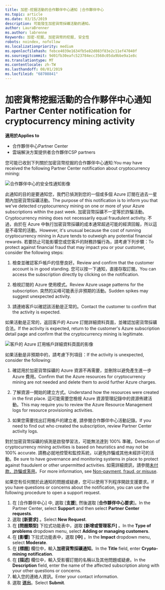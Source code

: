 ```yaml
---
title: 加密-挖掘活動的合作夥伴中心通知 |合作夥伴中心
ms.topic: article
ms.date: 03/15/2019
description: 可能發生加密貨幣採礦活動的通知。
author: LauraBrenner
ms.author: labrenne
Keywords: 加密-挖掘, 加密貨幣的挖掘, 安全性
robots: noindex, nofollow
ms.localizationpriority: medium
ms.openlocfilehash: febce4039e1634fb5e82d083f83e2c11ef47040f
ms.sourcegitcommit: 9d01fb30eafc523784ecc3568c05da9bbe9a1e8c
ms.translationtype: MT
ms.contentlocale: zh-TW
ms.lasthandoff: 08/01/2019
ms.locfileid: "68708841"
---
```

# <a name="partner-center-notification-for-cryptocurrency-mining-activity"></a><span data-ttu-id="73145-104">加密貨幣挖掘活動的合作夥伴中心通知</span><span class="sxs-lookup"><span data-stu-id="73145-104">Partner Center notification for cryptocurrency mining activity</span></span>

<span data-ttu-id="73145-105">**適用於**</span><span class="sxs-lookup"><span data-stu-id="73145-105">**Applies to**</span></span>

-  <span data-ttu-id="73145-106">合作夥伴中心</span><span class="sxs-lookup"><span data-stu-id="73145-106">Partner Center</span></span>
-  <span data-ttu-id="73145-107">雲端解決方案提供者合作夥伴</span><span class="sxs-lookup"><span data-stu-id="73145-107">CSP partners</span></span>

<span data-ttu-id="73145-108">您可能已收到下列關於加密貨幣挖掘的合作夥伴中心通知:</span><span class="sxs-lookup"><span data-stu-id="73145-108">You may have received the following Partner Center notification about cryptocurrency mining:</span></span>
 
![合作夥伴中心的安全性通知影像](images/crypto1.png)

<span data-ttu-id="73145-110">此通知的目的是要通知您，我們已偵測到您的一個或多個 Azure 訂閱在過去一星期內加密貨幣採礦活動。</span><span class="sxs-lookup"><span data-stu-id="73145-110">The purpose of this notification is to inform you that we've detected cryptocurrency mining on one or more of your Azure subscriptions within the past week.</span></span> <span data-ttu-id="73145-111">加密貨幣採礦不一定等於詐騙活動。</span><span class="sxs-lookup"><span data-stu-id="73145-111">Cryptocurrency mining does not necessarily equal fraudulent activity.</span></span> <span data-ttu-id="73145-112">不過，由於在 Azure 中執行加密貨幣採礦的成本通常超過可能的經濟回報，所以這是不尋常的活動。</span><span class="sxs-lookup"><span data-stu-id="73145-112">However, it's unusual because the cost of running cryptocurrency mining in Azure tends to outweigh any potential financial rewards.</span></span> <span data-ttu-id="73145-113">若要防止可能影響您或您客戶的財務詐騙行為，請考慮下列步驟：</span><span class="sxs-lookup"><span data-stu-id="73145-113">To protect against financial fraud that may impact you or your customer, consider the following steps:</span></span>

1.  <span data-ttu-id="73145-114">檢查並確認客戶帳戶的信譽良好。</span><span class="sxs-lookup"><span data-stu-id="73145-114">Review and confirm that the customer account is in good standing.</span></span> <span data-ttu-id="73145-115">您可以按一下通知，直接存取訂閱。</span><span class="sxs-lookup"><span data-stu-id="73145-115">You can access the subscription directly by clicking on the notification.</span></span>

2.  <span data-ttu-id="73145-116">檢視訂閱的 Azure 使用模式。</span><span class="sxs-lookup"><span data-stu-id="73145-116">Review Azure usage patterns for the subscription.</span></span> <span data-ttu-id="73145-117">突然的尖峰可能表示非預期的活動。</span><span class="sxs-lookup"><span data-stu-id="73145-117">Sudden spikes may suggest unexpected activity.</span></span>

3.  <span data-ttu-id="73145-118">請連絡客戶以確認該活動是正常的。</span><span class="sxs-lookup"><span data-stu-id="73145-118">Contact the customer to confirm that the activity is expected.</span></span>

<span data-ttu-id="73145-119">如果活動是正常的，返回客戶的 Azure 訂閱詳細資料頁面，並確認加密貨幣採礦合法。</span><span class="sxs-lookup"><span data-stu-id="73145-119">If the activity is expected, return to the customer's Azure subscription detail page and confirm that the cryptocurrency mining is legitimate.</span></span> 


![客戶的 Azure 訂用帳戶詳細資料頁面的影像](images/crypto2.png)

<span data-ttu-id="73145-121">如果活動是非預期中的，請考慮下列項目：</span><span class="sxs-lookup"><span data-stu-id="73145-121">If the activity is unexpected, consider the following:</span></span>

1.  <span data-ttu-id="73145-122">確認用於加密貨幣採礦的 Azure 資源不再需要，並刪除以避免產生進一步 Azure 費用。</span><span class="sxs-lookup"><span data-stu-id="73145-122">Confirm that the Azure resources for cryptocurrency mining are not needed and delete them to avoid further Azure charges.</span></span>

2.  <span data-ttu-id="73145-123">了解資源一開始的建立方式。</span><span class="sxs-lookup"><span data-stu-id="73145-123">Understand how the resources were created in the first place.</span></span> <span data-ttu-id="73145-124">這可能需要您檢視 Azure 資源管理記錄中的資源佈建活動。</span><span class="sxs-lookup"><span data-stu-id="73145-124">This may require you to review the Azure Resource Management logs for resource provisioning activities.</span></span>

3.  <span data-ttu-id="73145-125">如果您需要找出訂用帳戶的建立者, 請參閱合作夥伴中心活動記錄。</span><span class="sxs-lookup"><span data-stu-id="73145-125">If you need to find out who created the subscription, review Partner Center activity logs.</span></span>

<span data-ttu-id="73145-126">對於加密貨幣採礦的偵測是啟發學習法，可能無法達到 100% 準確。</span><span class="sxs-lookup"><span data-stu-id="73145-126">Detection of cryptocurrency mining activities is based on heuristics and may not be 100% accurate.</span></span> <span data-ttu-id="73145-127">請務必就地控管和監控系統，以避免詐騙或其他未經許可的活動。</span><span class="sxs-lookup"><span data-stu-id="73145-127">Be sure to have governance and monitoring systems in place to protect against fraudulent or other unpermitted activities.</span></span> <span data-ttu-id="73145-128">如需詳細資訊，請參閱[未付款、詐騙或濫用](https://docs.microsoft.com/partner-center/non-payment--fraud--or-misuse)。</span><span class="sxs-lookup"><span data-stu-id="73145-128">For more information, see [Non-payment, fraud, or misuse](https://docs.microsoft.com/partner-center/non-payment--fraud--or-misuse).</span></span>

<span data-ttu-id="73145-129">如果您有任何關於此通知的問題或疑慮，您可以使用下列程序開啟支援要求。</span><span class="sxs-lookup"><span data-stu-id="73145-129">If you have questions or concerns about the notification, you can use the following procedure to open a support request.</span></span>

1.  <span data-ttu-id="73145-130">在 [合作夥伴中心] 中, 選取 [**支援**], 然後選取 [**合作夥伴中心要求**]。</span><span class="sxs-lookup"><span data-stu-id="73145-130">In the Partner Center, select **Support** and then select **Partner Center requests**.</span></span>
3.  <span data-ttu-id="73145-131">選取 **\[新要求\]** 。</span><span class="sxs-lookup"><span data-stu-id="73145-131">Select **New Request**.</span></span> 
4.  <span data-ttu-id="73145-132">在 **\[問題類型\]** 下拉式功能表中，選取 **\[新增或管理客戶\]** 。</span><span class="sxs-lookup"><span data-stu-id="73145-132">In the **Type of problems** dropdown menu, select **Adding or managing customers**.</span></span>
5.  <span data-ttu-id="73145-133">在 **\[影響\]** 下拉式功能表中，選取 **\[中\]** 。</span><span class="sxs-lookup"><span data-stu-id="73145-133">In the **Impact** dropdown menu, select **Moderate**.</span></span>
6.  <span data-ttu-id="73145-134">在 **\[標題\]** 欄位中，輸入**加密貨幣採礦通知**。</span><span class="sxs-lookup"><span data-stu-id="73145-134">In the **Title** field, enter **Crypto-mining notification**.</span></span>
7.  <span data-ttu-id="73145-135">在 **\[描述\]** 欄位中，輸入受影響訂閱的名稱以及其他問題或疑慮。</span><span class="sxs-lookup"><span data-stu-id="73145-135">In the **Description** field, enter the name of the affected subscription along with your other questions or concerns.</span></span> 
8.  <span data-ttu-id="73145-136">輸入您的連絡人資訊。</span><span class="sxs-lookup"><span data-stu-id="73145-136">Enter your contact information.</span></span>
9.  <span data-ttu-id="73145-137">選取 **送出**。</span><span class="sxs-lookup"><span data-stu-id="73145-137">Select **Submit**.</span></span>



